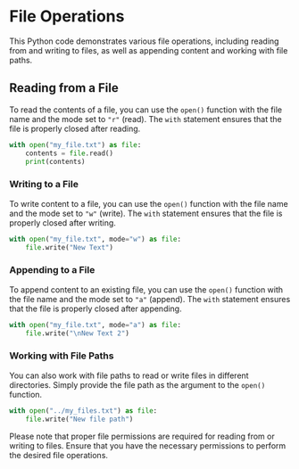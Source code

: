 # File Operations

This Python code demonstrates various file operations, including reading from and writing to files, as well as appending content and working with file paths.

## Reading from a File

To read the contents of a file, you can use the `open()` function with the file name and the mode set to `"r"` (read). The `with` statement ensures that the file is properly closed after reading.

```python
with open("my_file.txt") as file:
    contents = file.read()
    print(contents)
```

### Writing to a File

To write content to a file, you can use the `open()` function with the file name and the mode set to `"w"` (write). The `with` statement ensures that the file is properly closed after writing.

```python
with open("my_file.txt", mode="w") as file:
    file.write("New Text")
```

### Appending to a File

To append content to an existing file, you can use the `open()` function with the file name and the mode set to `"a"` (append). The `with` statement ensures that the file is properly closed after appending.

```python
with open("my_file.txt", mode="a") as file:
    file.write("\nNew Text 2")
```

### Working with File Paths

You can also work with file paths to read or write files in different directories. Simply provide the file path as the argument to the `open()` function.

```python
with open("../my_files.txt") as file:
    file.write("New file path")
```

Please note that proper file permissions are required for reading from or writing to files. Ensure that you have the necessary permissions to perform the desired file operations.
